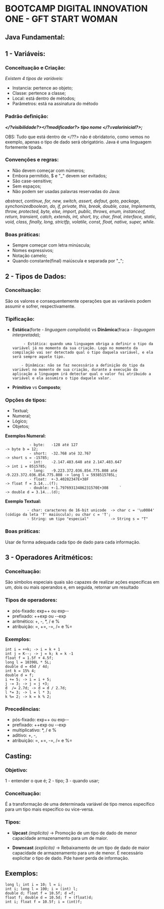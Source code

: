 # BOOTCAMP DIGITAL INNOVATION ONE - GFT START WOMAN

## Java Fundamental:

## 1 - Variáveis:

### Conceituação e Criação:

*Existem  4 tipos de variáveis:*
 - Instancia: pertence ao objeto;
 - Classe: pertence a classe;
 - Local: está dentro de métodos;
 - Parâmetros: está na assinatura do método

### Padrão definição:

***</?visibilidade?></?modificador?> tipo nome </?=valorinicial?>;***

OBS: Tudo que está dentro de </??> não é obridatorio, como vemos no exemplo, apenas o tipo de dado será obrigatório.
Java é uma linguagem fortemente tipada.

### Convenções e regras:

- Não devem começar com números;
- Embora permitido, $ e "_" devem ser evitados;
- São case-sensitive;
- Sem espaços;
- Não podem ser usadas palavras reservadas do Java:
  
*abstract, continue, for, new, switch, assert, defaut, goto, package, synchonizedboolean, do, if, private, this, break, double,
case, Implements, throw, protected, byte, else, import, public, throws, enum, instanceof, return, transient, catch, extends,
int, short, try, char, final, interface, static, void, class, finally, long, strictfp, volatile, const, float, native, super, while.*

### Boas práticas:

- Sempre começar com letra minúscula;
- Nomes expressivos;
- Notação camelo;
- Quando constante(final) maiúscula e separada por "_";


## 2 - Tipos de Dados:

### Conceituação:

São os valores e consequentemente operações que as variáveis podem assumir e sofrer, respectivamente.

### Tipificação:

- **Estática**(forte - *linguagem compilada*) vs **Dinâmica**(fraca - *linguagem interpretada*);
   
           - Estática: quando uma linguagem obriga a definir o tipo da variável já no momento da sua criação. Logo no momento da
      compilação vai ser detectado qual o tipo daquela variável, e ela será sempre aquele tipo.

          - Dinâmica: não se faz necessário a definição do tipo da variável no momento de sua criação, durante a execução da
      aplicação a linguagem irá detectar qual o valor foi atribuido a variável e ela assumira o tipo daquele valor.
  
- **Primitivo** vs **Composto**;

### Opções de tipos:

- Textual;
- Numeral;
- Lógico;
- Objetos;

**Exemplos Numeral:**

               - byte:   -128 até 127                                              -> byte b = 12;
               - short:  -32.768 até 32.767                                        -> short s = -15785;
               - int:    -2.147.483.648 até 2.147.483.647                          -> int i = 8515785;
               - long:   -9.223.372.036.854.775.808 até -9.223.372.036.854.775.808 -> long l = 5938515785L;
               - float:  +-3.40282347E+38F                                         -> float f = 3.14...(f);
               - double: +-1.79769313486231570E+308     `                          -> double d = 3.14...(d);

**Exemplo Textual:**

              - char: caracteres de 16-bit unicode  -> char c = '\u0084' (código da leta 'T' maiúscula); ou char c = 'T';
              - String: um tipo "especial"          -> String s = "T"

### Boas práticas:

Usar de forma adequada cada tipo de dado para cada informação.

## 3 - Operadores Aritméticos:

### Conceituação:

São símbolos especiais quais são capazes de realizar ações específicas em um, dois ou mais operandos e, em seguida, retornar um resultado

### Tipos de operadores:
- pós-fixado: exp++ ou exp--
- prefixado: ++exp ou --exp
- aritmético: +, -, *, / e %
- atribuição: =, +=, -=, /= e %=

### Exemplos:

    int i = ++k; -> i = k + 1
    int j = K--; -> j = k; k = k -1
    float f = 1.5f + 4.5f;
    long l = 10398L * 5L;
    double d = 45d / 4d;
    int k = 15% 4;
    double d = f;
    i += 5; -> i = i + 5;
    j -= 3; -> j = j +3;
    d  /= 2.7d; -> d = d / 2.7d;
    l *= 3; -> l = l * 3;
    k %= 2; -> k = k % 2;

### Precedências:
- pós-fixado: exp++ ou exp--
- prefixado: ++exp ou --exp
- multiplicativo: *, / e %
- aditivo:  +, -,
- atribuição: =, +=, -=, /= e %=


## Casting:

### Objetivo:

1 - entender o que é;
2 - tipo;
3 - quando usar;

### Conceituação:

É a transformação de uma determinada variável de tipo menos específico para um tipo mais específico ou vice-versa.

### Tipos:

- **Upcast** *(implícito)* -> Promoção de um tipo de dado de menor capacidade armazenamento para um de maior.


- **Downcast** *(explícito)* -> Rebaixamento de um tipo de dado de maior capacidade de armazenamento para um de menor.
  É necessário explicitar o tipo de dado. Pde haver perda de informação.

## Exemplos:

    long l; int i = 10; l = i;
    int i; long l = 100; i = (int) l;
    double d; float f = 10.5f; d =f;
    float f; double d = 10.5d; f = (float)d;
    int i; float f = 10.5f; i = (int)f;




